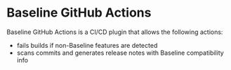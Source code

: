 # Baseline GitHub Actions

Baseline GitHub Actions is a CI/CD plugin that allows the following actions:

* fails builds if non-Baseline features are detected
* scans commits and generates release notes with Baseline compatibility info
